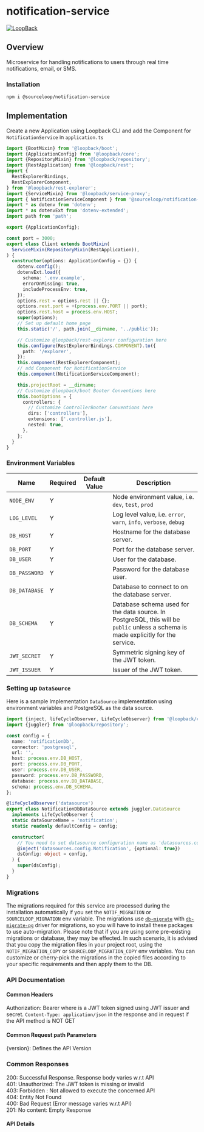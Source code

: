 # notification-service

[![LoopBack](https://github.com/strongloop/loopback-next/raw/master/docs/site/imgs/branding/Powered-by-LoopBack-Badge-(blue)-@2x.png)](http://loopback.io/)


## Overview

Microservice for handling notifications to users through real time notifications, email, or SMS.

### Installation

```bash
npm i @sourceloop/notification-service
```

## Implementation

Create a new Application using Loopback CLI and add the Component for `NotificationService` in `application.ts`

```typescript
import {BootMixin} from '@loopback/boot';
import {ApplicationConfig} from '@loopback/core';
import {RepositoryMixin} from '@loopback/repository';
import {RestApplication} from '@loopback/rest';
import {
  RestExplorerBindings,
  RestExplorerComponent,
} from '@loopback/rest-explorer';
import {ServiceMixin} from '@loopback/service-proxy';
import { NotificationServiceComponent } from '@sourceloop/notification-service';
import * as dotenv from 'dotenv';
import * as dotenvExt from 'dotenv-extended';
import path from 'path';

export {ApplicationConfig};

const port = 3000;
export class Client extends BootMixin(
  ServiceMixin(RepositoryMixin(RestApplication)),
) {
  constructor(options: ApplicationConfig = {}) {
    dotenv.config();
    dotenvExt.load({
      schema: '.env.example',
      errorOnMissing: true,
      includeProcessEnv: true,
    });
    options.rest = options.rest || {};
    options.rest.port = +(process.env.PORT || port);
    options.rest.host = process.env.HOST;
    super(options);
    // Set up default home page
    this.static('/', path.join(__dirname, '../public'));

    // Customize @loopback/rest-explorer configuration here
    this.configure(RestExplorerBindings.COMPONENT).to({
      path: '/explorer',
    });
    this.component(RestExplorerComponent);
    // add Component for NotificationService
    this.component(NotificationServiceComponent);

    this.projectRoot = __dirname;
    // Customize @loopback/boot Booter Conventions here
    this.bootOptions = {
      controllers: {
        // Customize ControllerBooter Conventions here
        dirs: ['controllers'],
        extensions: ['.controller.js'],
        nested: true,
      },
    };
  }
}
```

### Environment Variables

| Name          | Required | Default Value | Description                                                  |
| ------------- | -------- | ------------- | ------------------------------------------------------------ |
| `NODE_ENV`    | Y        |               | Node environment value, i.e. `dev`, `test`, `prod`           |
| `LOG_LEVEL`   | Y        |               | Log level value, i.e. `error`, `warn`, `info`, `verbose`, `debug` |
| `DB_HOST`     | Y        |               | Hostname for the database server.                            |
| `DB_PORT`     | Y        |               | Port for the database server.                                |
| `DB_USER`     | Y        |               | User for the database.                                       |
| `DB_PASSWORD` | Y        |               | Password for the database user.                              |
| `DB_DATABASE` | Y        |               | Database to connect to on the database server.               |
| `DB_SCHEMA`   | Y        |               | Database schema used for the data source. In PostgreSQL, this will be `public` unless a schema is made explicitly for the service. |
| `JWT_SECRET`  | Y        |               | Symmetric signing key of the JWT token.                      |
| `JWT_ISSUER`  | Y        |               | Issuer of the JWT token.                                     |

### Setting up `DataSource`

Here is a sample Implementation `DataSource` implementation using environment variables and PostgreSQL as the data source. 

```typescript
import {inject, lifeCycleObserver, LifeCycleObserver} from '@loopback/core';
import {juggler} from '@loopback/repository';

const config = {
  name: 'notificationDb',
  connector: 'postgresql',
  url: '',
  host: process.env.DB_HOST,
  port: process.env.DB_PORT,
  user: process.env.DB_USER,
  password: process.env.DB_PASSWORD,
  database: process.env.DB_DATABASE,
  schema: process.env.DB_SCHEMA,
};

@lifeCycleObserver('datasource')
export class NotificationDbDataSource extends juggler.DataSource
  implements LifeCycleObserver {
  static dataSourceName = 'notification';
  static readonly defaultConfig = config;

  constructor(
    // You need to set datasource configuration name as 'datasources.config.Notification' otherwise you might get Errors
    @inject('datasources.config.Notification', {optional: true})
    dsConfig: object = config,
  ) {
    super(dsConfig);
  }
}
```

### Migrations

The migrations required for this service are processed during the installation automatically if you set the `NOTIF_MIGRATION` or `SOURCELOOP_MIGRATION` env variable. The migrations use [`db-migrate`](https://www.npmjs.com/package/db-migrate) with [`db-migrate-pg`](https://www.npmjs.com/package/db-migrate-pg) driver for migrations, so you will have to install these packages to use auto-migration. Please note that if you are using some pre-existing migrations or database, they may be effected. In such scenario, it is advised that you copy the migration files in your project root, using the `NOTIF_MIGRATION_COPY` or `SOURCELOOP_MIGRATION_COPY` env variables. You can customize or cherry-pick the migrations in the copied files according to your specific requirements and then apply them to the DB.

### API Documentation

#### Common Headers

Authorization: Bearer <token> where <token> is a JWT token signed using JWT issuer and secret.
`Content-Type: application/json` in the response and in request if the API method is NOT GET

#### Common Request path Parameters

{version}: Defines the API Version

### Common Responses

200: Successful Response. Response body varies w.r.t API<br/>
401: Unauthorized: The JWT token is missing or invalid<br/>
403: Forbidden : Not allowed to execute the concerned API<br />
404: Entity Not Found<br />
400: Bad Request (Error message varies w.r.t API)<br />
201: No content: Empty Response<br />

#### API Details